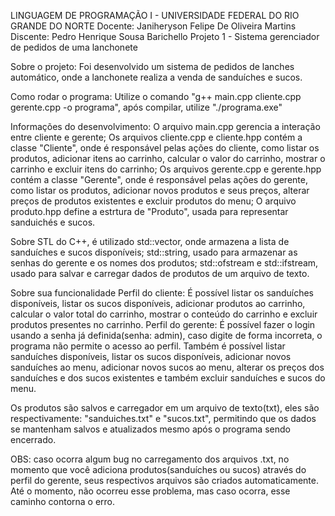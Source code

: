 LINGUAGEM DE PROGRAMAÇÃO I - UNIVERSIDADE FEDERAL DO RIO GRANDE DO NORTE
Docente: Janiheryson Felipe De Oliveira Martins
Discente: Pedro Henrique Sousa Barichello
Projeto 1 - Sistema gerenciador de pedidos de uma lanchonete

Sobre o projeto: Foi desenvolvido um sistema de pedidos de lanches automático, onde a lanchonete realiza a venda de sanduíches e sucos. 

Como rodar o programa:
Utilize o comando "g++ main.cpp cliente.cpp gerente.cpp -o programa", após compilar, utilize "./programa.exe"

Informações do desenvolvimento: O arquivo main.cpp gerencia a interação entre cliente e gerente;
Os arquivos cliente.cpp e cliente.hpp contém a classe "Cliente", onde é responsável pelas ações do cliente,  como listar os produtos, adicionar itens ao carrinho, calcular o valor do carrinho, mostrar o carrinho e excluir itens do carrinho;
Os arquivos gerente.cpp e gerente.hpp contém a classe "Gerente", onde é responsável pelas ações do gerente, como listar os produtos, adicionar novos produtos e seus preços, alterar preços de produtos existentes e excluir produtos do menu;
O arquivo produto.hpp define a estrtura de "Produto", usada para representar sanduichés e sucos. 

Sobre STL do C++, é utilizado std::vector, onde armazena a lista de sanduíches e sucos disponíveis;
std::string, usado para armazenar as senhas do gerente e os nomes dos produtos;
std::ofstream e std::ifstream, usado para salvar e carregar dados de produtos de um arquivo de texto.

Sobre sua funcionalidade
Perfil do cliente: É possível listar os sanduíches disponíveis, listar os sucos disponíveis, adicionar produtos ao carrinho, calcular o valor total do carrinho, mostrar o conteúdo do carrinho e excluir produtos presentes no carrinho. 
Perfil do gerente: É possível fazer o login usando a senha já definida(senha: admin), caso digite de forma incorreta, o programa não permite o acesso ao perfil. Também é possível listar sanduíches disponíveis, listar os sucos disponíveis, adicionar novos sanduíches ao menu, adicionar novos sucos ao menu, alterar os preços dos sanduíches e dos sucos existentes e também excluir sanduíches e sucos do menu. 

Os produtos são salvos e carregador em um arquivo de texto(txt), eles são respectivamente: "sanduiches.txt" e "sucos.txt", permitindo que os dados se mantenham salvos e atualizados mesmo após o programa sendo encerrado. 

OBS: caso ocorra algum bug no carregamento dos arquivos .txt, no momento que você adiciona produtos(sanduíches ou sucos) através do perfil do gerente, seus respectivos arquivos são criados automaticamente. Até o momento, não ocorreu esse problema, mas caso ocorra, esse caminho contorna o erro. 